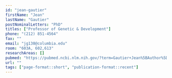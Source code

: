 ```yaml
---
id: "jean-gautier"
firstName: "Jean"
lastName: "Gautier"
postNominalLetters: "PhD"
titles: ["Professor of Genetic & Development"]
phone: "(212) 851-4564"
fax: ""
email: "jg130@columbia.edu"
room: "603A, 602,613"
researchAreas: []
pubmed: "https://pubmed.ncbi.nlm.nih.gov/?term=Gautier+Jean%5BAuthor%5D&sort=pubdate"
url: ""
tags: ["page-format::short", "publication-format::recent"]
---
```


